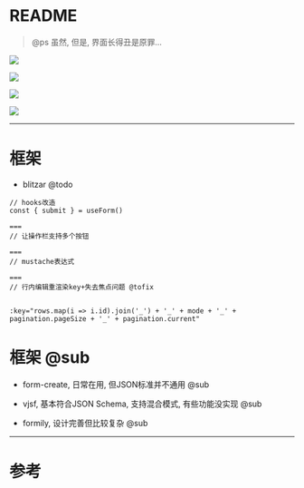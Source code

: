 # README

> @ps 虽然, 但是, 界面长得丑是原罪...


![](https://luo0412.oss-cn-hangzhou.aliyuncs.com/1656318961859-4pQXsjdm78bD-image.png)

![](https://luo0412.oss-cn-hangzhou.aliyuncs.com/1656368876475-AMhwX22scx7h-image.png)

![](https://luo0412.oss-cn-hangzhou.aliyuncs.com/1656368907541-KBQDkP4WGGP3-image.png)

![](https://luo0412.oss-cn-hangzhou.aliyuncs.com/1656368838992-3wfXYGkRpWKP-image.png)


---

# 框架

- blitzar @todo

```
// hooks改造
const { submit } = useForm()

===
// 让操作栏支持多个按钮

===
// mustache表达式

===
// 行内编辑重渲染key+失去焦点问题 @tofix


:key="rows.map(i => i.id).join('_') + '_' + mode + '_' + pagination.pageSize + '_' + pagination.current" 
```

# 框架 @sub

- form-create, 日常在用, 但JSON标准并不通用  @sub

- vjsf, 基本符合JSON Schema, 支持混合模式, 有些功能没实现 @sub

- formily, 设计完善但比较复杂 @sub 

---

# 参考